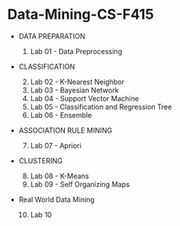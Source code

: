 # Data-Mining-CS-F415

  * DATA PREPARATION
    1. Lab 01 - Data Preprocessing
  
  * CLASSIFICATION
  
    2. Lab 02 - K-Nearest Neighbor
    3. Lab 03 - Bayesian Network
    4. Lab 04 - Support Vector Machine
    5. Lab 05 - Classification and Regression Tree
    6. Lab 06 - Ensemble
    
  * ASSOCIATION RULE MINING
  
    7. Lab 07 - Apriori 
    
  * CLUSTERING
   
    8. Lab 08 -  K-Means
    9. Lab 09 - Self Organizing Maps
    
  * Real World Data Mining
  
    10. Lab 10  
